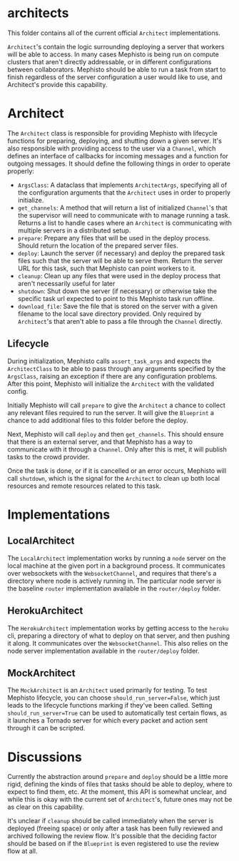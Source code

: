 # architects
This folder contains all of the current official `Architect` implementations.

`Architect`'s contain the logic surrounding deploying a server that workers will be able to access. In many cases Mephisto is being run on compute clusters that aren't directly addressable, or in different configurations between collaborators. Mephisto should be able to run a task from start to finish regardless of the server configuration a user would like to use, and Architect's provide this capability.


# Architect
The `Architect` class is responsible for providing Mephisto with lifecycle functions for preparing, deploying, and shutting down a given server. It's also responsible with providing access to the user via a `Channel`, which defines an interface of callbacks for incoming messages and a function for outgoing messages. It should define the following things in order to operate properly:

- `ArgsClass`: A dataclass that implements `ArchitectArgs`, specifying all of the configuration arguments that the `Architect` uses in order to properly initialize.
- `get_channels`: A method that will return a list of initialized `Channel`'s that the supervisor will need to communicate with to manage running a task. Returns a list to handle cases where an `Architect` is communicating with multiple servers in a distributed setup.
- `prepare`: Prepare any files that will be used in the deploy process. Should return the location of the prepared server files.
- `deploy`: Launch the server (if necessary) and deploy the prepared task files such that the server will be able to serve them. Return the server URL for this task, such that Mephisto can point workers to it.
- `cleanup`: Clean up any files that were used in the deploy process that aren't necessarily useful for later
- `shutdown`: Shut down the server (if necessary) or otherwise take the specific task url expected to point to this Mephisto task run offline.
- `download_file`: Save the file that is stored on the server with a given filename to the local save directory provided. Only required by `Architect`'s that aren't able to pass a file through the `Channel` directly.

## Lifecycle

During initialization, Mephisto calls `assert_task_args` and expects the `ArchitectClass` to be able to pass through any arguments specified by the `ArgsClass`, raising an exception if there are any configuration problems. After this point, Mephisto will initialize the `Architect` with the validated config.

Initially Mephisto will call `prepare` to give the `Architect` a chance to collect any relevant files required to run the server. It will give the `Blueprint` a chance to add additional files to this folder before the deploy.

Next, Mephisto will call `deploy` and then `get_channels`. This should ensure that there is an external server, and that Mephisto has a way to communicate with it through a `Channel`. Only after this is met, it will publish tasks to the crowd provider.

Once the task is done, or if it is cancelled or an error occurs, Mephisto will call `shutdown`, which is the signal for the `Architect` to clean up both local resources and remote resources related to this task.

# Implementations
## LocalArchitect
The `LocalArchitect` implementation works by running a `node` server on the local machine at the given port in a background process. It communicates over websockets with the `WebsocketChannel`, and requires that there's a directory where node is actively running in. The particular node server is the baseline `router` implementation available in the `router/deploy` folder.

## HerokuArchitect
The `HerokuArchitect` implementation works by getting access to the `heroku` cli, preparing a directory of what to deploy on that server, and then pushing it along. It communicates over the `WebsocketChannel`. This also relies on the node server implementation available in the `router/deploy` folder.

## MockArchitect
The `MockArchitect` is an `Architect` used primarily for testing. To test Mephisto lifecycle, you can choose `should_run_server=False`, which just leads to the lifecycle functions marking if they've been called. Setting `should_run_server=True` can be used to automatically test certain flows, as it launches a Tornado server for which every packet and action sent through it can be scripted.

# Discussions

Currently the abstraction around `prepare` and `deploy` should be a little more rigid, defining the kinds of files that tasks should be able to deploy, where to expect to find them, etc. At the moment, this API is somewhat unclear, and while this is okay with the current set of `Architect`'s, future ones may not be as clear on this capability.

It's unclear if `cleanup` should be called immediately when the server is deployed (freeing space) or only after a task has been fully reviewed and archived following the review flow. It's possible that the deciding factor should be based on if the `Blueprint` is even registered to use the review flow at all.